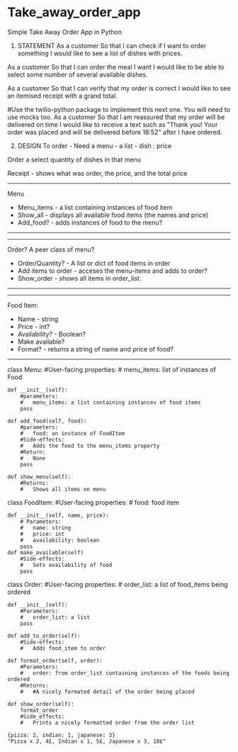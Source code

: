# Take_away_order_app
Simple Take Away Order App in Python
1. STATEMENT 
As a customer
So that I can check if I want to order something
I would like to see a list of dishes with prices.

As a customer
So that I can order the meal I want
I would like to be able to select some number of several available dishes.

As a customer
So that I can verify that my order is correct
I would like to see an itemised receipt with a grand total.

#Use the twilio-python package to implement this next one. You will need to use mocks too.
As a customer
So that I am reassured that my order will be delivered on time
I would like to receive a text such as "Thank you! Your order was placed and will be delivered before 18:52" after I have ordered.

2. DESIGN
To order - Need a menu - a list - dish : price

Order a select quantity of dishes in that menu

Receipt - shows what was order, the price, and the total price

---------------------------------------------------------------------
Menu
- Menu_items - a list containing instances of food item
- Show_all - displays all available food items (the names and price)
- Add_food? - adds instances of food to the menu?
---------------------------------------------------------------------

---------------------------------------------------------------------
Order? A peer class of menu?
- Order/Quantity? - A list or dict of food items in order
- Add items to order - acceses the menu-items and adds to order?
- Show_order - shows all items in order_list. 
---------------------------------------------------------------------

---------------------------------------------------------------------
Food Item:
- Name - string 
- Price - int?
- Availability? - Boolean?
- Make available?
- Format? - returns a string of name and price of food?
---------------------------------------------------------------------

class Menu:
    #User-facing properties:
    #   menu_items: list of instances of Food

    def __init__(self):
        #parameters:
        #   menu_items: a list containing instances of food items
        pass

    def add_food(self, food):
        #parameters:
        #   food: an instance of FoodItem
        #Side-effects:
        #   Adds the food to the menu_items property
        #Return:
        #   None
        pass
    
    def show_menu(self):
        #Returns:
        #   Shows all items on menu

class FoodItem:
    #User-facing properties:
    #   food: food item

    def __init__(self, name, price):
        # Parameters:
        #   name: string
        #   price: int
        #   availability: boolean
        pass
    def make_available(self)
        #Side-effects:
        #   Sets availability of food
        pass

class Order:
    #User-facing properties:
    # order_list: a list of food_items being ordered

    def __init__(self):
        #Parameters:
        #   order_list: a list
        pass

    def add_to_order(self):
        #Side-effects:
        #   Adds food_item to order

    def format_order(self, order):
        #Parameters:
        #   order: from order_list containing instances of the foods being ordered
        #Returns:
        #   #A nicely formated detail of the order being placed

    def show_order(self):
        format_order
        #Side_effects:
        #   Prints a nicely formatted order from the order list

    {pizza: 2, indian: 1, japanese: 3}
    "Pizza x 2, 4£, Indian x 1, 5£, Japanese x 3, 10£"
